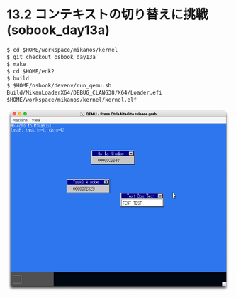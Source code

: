 # 13.2 コンテキストの切り替えに挑戦 (sobook_day13a)

```console
$ cd $HOME/workspace/mikanos/kernel
$ git checkout osbook_day13a
$ make
$ cd $HOME/edk2
$ build
$ $HOME/osbook/devenv/run_qemu.sh Build/MikanLoaderX64/DEBUG_CLANG38/X64/Loader.efi $HOME/workspace/mikanos/kernel/kernel.elf
```

![](./img/13.2.png)
